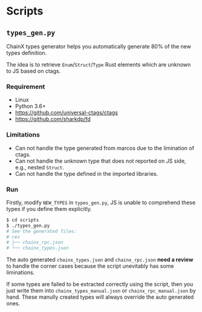 # Scripts

## `types_gen.py`

ChainX types generator helps you automatically generate 80% of the new types definition.

The idea is to retrieve `Enum`/`Struct`/`Type` Rust elements which are unknown to JS based on ctags.

### Requirement

- Linux
- Python 3.6+
- https://github.com/universal-ctags/ctags
- https://github.com/sharkdp/fd

### Limitations

- Can not handle the type generated from marcos due to the limination of ctags.
- Can not handle the unknown type that does not reported on JS side, e.g., nested `Struct`.
- Can not handle the type defined in the imported libraries.

### Run

Firstly, modify `NEW_TYPES` in `types_gen.py`, JS is unable to comprehend these types if you define them explicitly.

```bash
$ cd scripts
$ ./types_gen.py
# See the generated files:
# res
# ├── chainx_rpc.json
# └── chainx_types.json
```

The auto generated `chainx_types.json` and `chainx_rpc.json` **need a review** to handle the corner cases because the script unevitably has some liminations.

If some types are failed to be extracted correctly using the script, then you just write them into `chainx_types_manual.json` or `chainx_rpc_manual.json` by hand. These manully created types will always override the auto generated ones.

